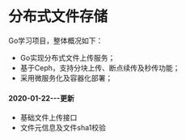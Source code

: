 # 分布式文件存储
Go学习项目，整体概况如下：
- Go实现分布式文件上传服务；
- 基于Ceph，支持分块上传、断点续传及秒传功能；
- 采用微服务化及容器化部署；

#### 2020-01-22---更新
- 基础文件上传接口
- 文件元信息及文件sha1校验